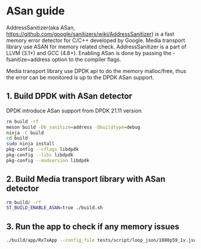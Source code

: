 # ASan guide

AddressSanitizer(aka ASan, <https://github.com/google/sanitizers/wiki/AddressSanitizer>) is a fast memory error detector for C/C++ developed by Google. Media transport library use ASAN for memory related check. AddressSanitizer is a part of LLVM (3.1+) and GCC (4.8+). Enabling ASan is done by passing the -fsanitize=address option to the compiler flags.

Media transport library use DPDK api to do the memory malloc/free, thus the error can be monitored is up to the DPDK ASan support.

## 1. Build DPDK with ASan detector

DPDK introduce ASan support from DPDK 21.11 version.

```bash
rm build -rf
meson build -Db_sanitize=address -Dbuildtype=debug
ninja -C build
cd build
sudo ninja install
pkg-config --cflags libdpdk
pkg-config --libs libdpdk
pkg-config --modversion libdpdk
```

## 2. Build Media transport library with ASan detector

```bash
rm build/ -rf
ST_BUILD_ENABLE_ASAN=true ./build.sh
```

## 3. Run the app to check if any memory issues

```bash
./build/app/RxTxApp --config_file tests/script/loop_json/1080p59_1v.json
```
